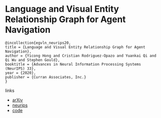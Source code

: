 # Language and Visual Entity Relationship Graph for Agent Navigation

```
@incollection{egvln_neurips20,
title = {Language and Visual Entity Relationship Graph for Agent Navigation},
author = {Yicong Hong and Cristian Rodriguez-Opazo and Yuankai Qi and Qi Wu and Stephen Gould},
booktitle = {Advances in Neural Information Processing Systems (NeurIPS) 33},
year = {2020},
publisher = {Curran Associates, Inc.}
}
```

links
- [arXiv](https://arxiv.org/abs/2010.09304)
- [neurips](https://nips.cc/Conferences/2020/ScheduleMultitrack?event=17748)
- [code](https://github.com/YicongHong/Entity-Graph-VLN)
